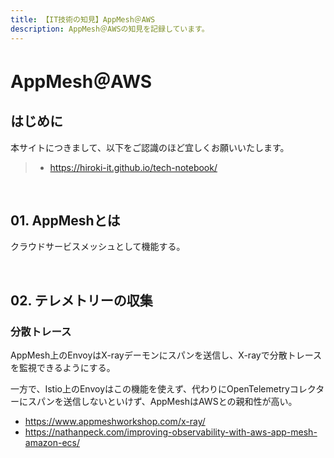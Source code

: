 ```yaml
---
title: 【IT技術の知見】AppMesh＠AWS
description: AppMesh＠AWSの知見を記録しています。
---
```


# AppMesh＠AWS

## はじめに

本サイトにつきまして、以下をご認識のほど宜しくお願いいたします。

> - https://hiroki-it.github.io/tech-notebook/

<br>

## 01. AppMeshとは

クラウドサービスメッシュとして機能する。

<br>

## 02. テレメトリーの収集

### 分散トレース

AppMesh上のEnvoyはX-rayデーモンにスパンを送信し、X-rayで分散トレースを監視できるようにする。

一方で、Istio上のEnvoyはこの機能を使えず、代わりにOpenTelemetryコレクターにスパンを送信しないといけず、AppMeshはAWSとの親和性が高い。

- https://www.appmeshworkshop.com/x-ray/
- https://nathanpeck.com/improving-observability-with-aws-app-mesh-amazon-ecs/

<br>
